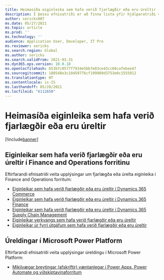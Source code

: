 ```yaml
---
title: Heimasíða eiginleika sem hafa verið fjarlægðir eða eru úreltir
description: Í þessu efnisatriði er að finna lista yfir hjálparatriði varðandi fjarlægða eða úrelta eiginleika í Finance and Operations forritum.
author: sericks007
ms.date: 05/27/2021
ms.topic: article
ms.prod: ''
ms.technology: ''
audience: Application User, Developer, IT Pro
ms.reviewer: sericks
ms.search.region: Global
ms.author: sericks
ms.search.validFrom: 2021-03-31
ms.dyn365.ops.version: 10.0.18
ms.openlocfilehash: b53b7c0577f7934e5bb7e03ce43cc66cafebee47
ms.sourcegitcommit: 180548e3c10459776cf199989d3753e0c1555912
ms.translationtype: HT
ms.contentlocale: is-IS
ms.lasthandoff: 05/28/2021
ms.locfileid: "6112650"
---
```

# <a name="removed-or-deprecated-features-home-page"></a>Heimasíða eiginleika sem hafa verið fjarlægðir eða eru úreltir

[!include[banner](../includes/banner.md)]

## <a name="removed-or-deprecated-features-in-finance-and-operations-apps"></a>Eiginleikar sem hafa verið fjarlægðir eða eru úreltir í Finance and Operations forritinu
Eftirfarandi efnisatriði veita upplýsingar um fjarlægða eða úrelta eiginleika í Finance and Operations forritum:

- [Eiginleikar sem hafa verið fjarlægðir eða eru úreltir í Dynamics 365 Commerce](../../../commerce/get-started/removed-deprecated-features-commerce.md)
- [Eiginleikar sem hafa verið fjarlægðir eða eru úreltir í Dynamics 365 Finance](../../../finance/get-started/removed-deprecated-features-finance.md)
- [Eiginleikar sem hafa verið fjarlægðir eða eru úreltir í Dynamics 365 Supply Chain Management](../../../supply-chain/get-started/removed-deprecated-features-scm-updates.md)
- [Eiginleikar verkvangs sem hafa verið fjarlægðir eða eru úreltir](../../dev-itpro/get-started/removed-deprecated-features-platform-updates.md)
- [Eiginleikar úr fyrri útgáfum sem hafa verið fjarlægðir eða eru úreltir](../../dev-itpro/migration-upgrade/deprecated-features.md)

## <a name="deprecations-in-the-microsoft-power-platform"></a>Úreldingar í Microsoft Power Platform
Eftirfarandi efnisatriði veita upplýsingar úreldingu í Microsoft Power Platform:

- [Mikilvægar breytingar (afskriftir) væntanlegar í Power Apps, Power Automate og viðskiptavinaforritum](/power-platform/important-changes-coming)
